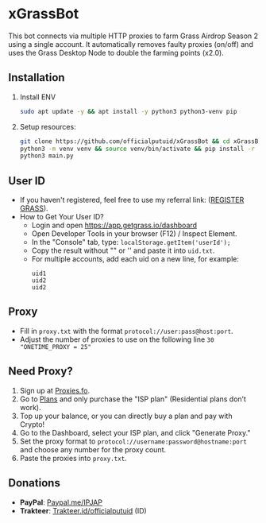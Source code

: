 # xGrassBot
This bot connects via multiple HTTP proxies to farm Grass Airdrop Season 2 using a single account. It automatically removes faulty proxies (on/off) and uses the Grass Desktop Node to double the farming points (x2.0).

## Installation

1. Install ENV
   ```bash
   sudo apt update -y && apt install -y python3 python3-venv pip
   ```

2. Setup resources:
   ```bash
   git clone https://github.com/officialputuid/xGrassBot && cd xGrassBot
   python3 -m venv venv && source venv/bin/activate && pip install -r requirements.txt
   python3 main.py
   ```

## User ID
- If you haven't registered, feel free to use my referral link: ([REGISTER GRASS](https://app.getgrass.io/register/?referralCode=rjztRGaBttAB6Cx)).
- How to Get Your User ID?
  - Login and open https://app.getgrass.io/dashboard
  - Open Developer Tools in your browser (F12) / Inspect Element.
  - In the "Console" tab, type:
   `localStorage.getItem('userId');`
  - Copy the result without "" or '' and paste it into `uid.txt`.
  - For multiple accounts, add each uid on a new line, for example:
       ```
     uid1
     uid2
     uid2
     ```

## Proxy  
- Fill in `proxy.txt` with the format `protocol://user:pass@host:port`.  
- Adjust the number of proxies to use on the following line `30 "ONETIME_PROXY = 25"`

## Need Proxy?
1. Sign up at [Proxies.fo](https://app.proxies.fo/ref/849ec384-ecb5-1151-b4a7-c99276bff848).
2. Go to [Plans](https://app.proxies.fo/plans) and only purchase the "ISP plan" (Residential plans don’t work).
3. Top up your balance, or you can directly buy a plan and pay with Crypto!
4. Go to the Dashboard, select your ISP plan, and click "Generate Proxy."
5. Set the proxy format to `protocol://username:password@hostname:port` and choose any number for the proxy count.
6. Paste the proxies into `proxy.txt`.

## Donations
- **PayPal**: [Paypal.me/IPJAP](https://www.paypal.com/paypalme/IPJAP)
- **Trakteer**: [Trakteer.id/officialputuid](https://trakteer.id/officialputuid) (ID)
